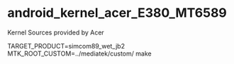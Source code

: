 android_kernel_acer_E380_MT6589
===============================

Kernel Sources provided by Acer

TARGET_PRODUCT=simcom89_wet_jb2 MTK_ROOT_CUSTOM=../mediatek/custom/ make

